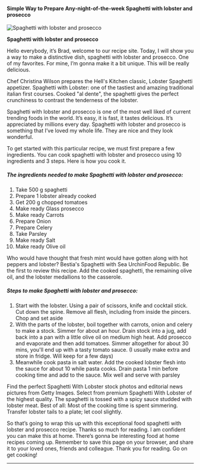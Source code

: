             

#### Simple Way to Prepare Any-night-of-the-week Spaghetti with lobster and prosecco

![Spaghetti with lobster and prosecco](https://img-global.cpcdn.com/recipes/cf46586fb27bdfe6/751x532cq70/spaghetti-with-lobster-and-prosecco-recipe-main-photo.jpg)

**Spaghetti with lobster and prosecco**

Hello everybody, it’s Brad, welcome to our recipe site. Today, I will show you a way to make a distinctive dish, spaghetti with lobster and prosecco. One of my favorites. For mine, I’m gonna make it a bit unique. This will be really delicious.

Chef Christina Wilson prepares the Hell's Kitchen classic, Lobster Spaghetti appetizer. Spaghetti with Lobster: one of the tastiest and amazing traditional italian first courses. Cooked "al dente", the spaghetti gives the perfect crunchiness to contrast the tenderness of the lobster.

Spaghetti with lobster and prosecco is one of the most well liked of current trending foods in the world. It’s easy, it is fast, it tastes delicious. It’s appreciated by millions every day. Spaghetti with lobster and prosecco is something that I’ve loved my whole life. They are nice and they look wonderful.

To get started with this particular recipe, we must first prepare a few ingredients. You can cook spaghetti with lobster and prosecco using 10 ingredients and 3 steps. Here is how you cook it.

##### The ingredients needed to make Spaghetti with lobster and prosecco:

1.  Take 500 g spaghetti
2.  Prepare 1 lobster already cooked
3.  Get 200 g chopped tomatoes
4.  Make ready Glass prosecco
5.  Make ready Carrots
6.  Prepare Onion
7.  Prepare Celery
8.  Take Parsley
9.  Make ready Salt
10.  Make ready Olive oil

Who would have thought that fresh mint would have gotten along with hot peppers and lobster? Bestia's Spaghetti with Sea UrchinFood Republic. Be the first to review this recipe. Add the cooked spaghetti, the remaining olive oil, and the lobster medallions to the casserole.

##### Steps to make Spaghetti with lobster and prosecco:

1.  Start with the lobster. Using a pair of scissors, knife and cocktail stick. Cut down the spine. Remove all flesh, including from inside the pincers. Chop and set aside
2.  With the parts of the lobster, boil together with carrots, onion and celery to make a stock. Simmer for about an hour. Drain stock into a jug, add back into a pan with a little olive oil on medium high heat. Add prosecco and evaporate and then add tomatoes. Simmer altogether for about 30 mins, you'll end up with a tasty tomato sauce. (I usually make extra and store in fridge. Will keep for a few days)
3.  Meanwhile cook pasta in salt water. Add the cooked lobster flesh into the sauce for about 10 while pasta cooks. Drain pasta 1 min before cooking time and add to the sauce. Mix well and serve with parsley

Find the perfect Spaghetti With Lobster stock photos and editorial news pictures from Getty Images. Select from premium Spaghetti With Lobster of the highest quality. The spaghetti is tossed with a spicy sauce studded with lobster meat. Best of all: Most of the cooking time is spent simmering. Transfer lobster tails to a plate; let cool slightly.

So that’s going to wrap this up with this exceptional food spaghetti with lobster and prosecco recipe. Thanks so much for reading. I am confident you can make this at home. There’s gonna be interesting food at home recipes coming up. Remember to save this page on your browser, and share it to your loved ones, friends and colleague. Thank you for reading. Go on get cooking!

* * *